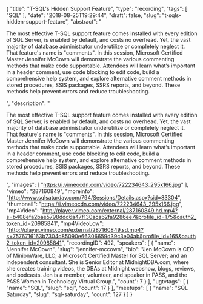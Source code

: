 {
  "title": "T-SQL's Hidden Support Feature",
  "type": "recording",
  "tags": [
    "SQL"
  ],
  "date": "2018-08-25T19:29:44",
  "draft": false,
  "slug": "t-sqls-hidden-support-feature",
  "abstract": "<p>The most effective T-SQL support feature comes installed with every edition of SQL Server, is enabled by default, and costs no overhead. Yet, the vast majority of database administrator underutilize or completely neglect it. That feature's name is \"comments\". In this session, Microsoft Certified Master Jennifer McCown will demonstrate the various commenting methods that make code supportable. Attendees will learn what’s important in a header comment, use code blocking to edit code, build a comprehensive help system, and explore alternative comment methods in stored procedures, SSIS packages, SSRS reports, and beyond. These methods help prevent errors and reduce troubleshooting.</p>",
  "description": "<p>The most effective T-SQL support feature comes installed with every edition of SQL Server, is enabled by default, and costs no overhead. Yet, the vast majority of database administrator underutilize or completely neglect it. That feature's name is \"comments\". In this session, Microsoft Certified Master Jennifer McCown will demonstrate the various commenting methods that make code supportable. Attendees will learn what’s important in a header comment, use code blocking to edit code, build a comprehensive help system, and explore alternative comment methods in stored procedures, SSIS packages, SSRS reports, and beyond. These methods help prevent errors and reduce troubleshooting.</p>",
  "images": [
    "https://i.vimeocdn.com/video/722234643_295x166.jpg"
  ],
  "vimeo": "287160849",
  "moreinfo": "http://www.sqlsaturday.com/794/Sessions/Details.aspx?sid=83304",
  "thumbnail": "https://i.vimeocdn.com/video/722234643_295x166.jpg",
  "mp4Video": "http://player.vimeo.com/external/287160849.hd.mp4?s=b408efa2bae5798ddd6a47f130aca62fa9286ee7&profile_id=175&oauth2_token_id=20985841",
  "mp4VideoLow": "http://player.vimeo.com/external/287160849.sd.mp4?s=7576716163b7304d85090e66306659d39c3e04ab&profile_id=165&oauth2_token_id=20985841",
  "recordingID": 492,
  "speakers": [
    {
      "name": "Jennifer McCown",
      "slug": "jennifer-mccown",
      "bio": "Jen McCown is CEO of MinionWare, LLC; a Microsoft Certified Master for SQL Server; and an independent consultant. She is Senior Editor at MidnightDBA.com, where she creates training videos, the DBAs at Midnight webshow, blogs, reviews, and podcasts. Jen is a member, volunteer, and speaker in PASS, and the PASS Women in Technology Virtual Group.",
      "count": 7
    }
  ],
  "ugtvtags": [
    {
      "name": "SQL",
      "slug": "sql",
      "count": 17
    }
  ],
  "meetups": [
    {
      "name": "SQL Saturday",
      "slug": "sql-saturday",
      "count": 127
    }
  ]
}